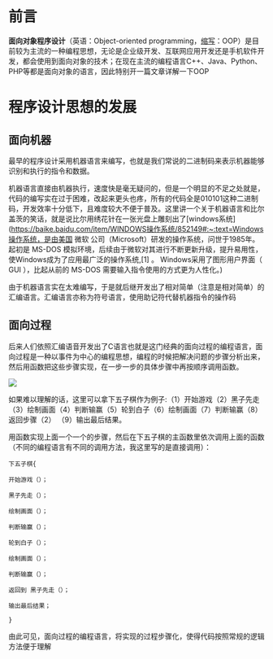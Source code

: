 # 前言

**面向对象程序设计**（英语：Object-oriented programming，[缩写](https://zh.wikipedia.org/wiki/缩写)：OOP）是目前较为主流的一种编程思想，无论是企业级开发、互联网应用开发还是手机软件开发，都会使用到面向对象的技术；在现在主流的编程语言C++、Java、Python、PHP等都是面向对象的语言，因此特别开一篇文章详解一下OOP

# 程序设计思想的发展

## 面向机器

最早的程序设计采用机器语言来编写，也就是我们常说的二进制码来表示机器能够识别和执行的指令和数据。

机器语言直接由机器执行，速度快是毫无疑问的，但是一个明显的不足之处就是，代码的编写实在过于困难，改起来更头也疼，所有的代码全是010101这种二进制码，开发效率十分低下，且难度较大不便于普及。这里讲一个关于机器语言和比尔盖茨的笑话，就是说比尔用绣花针在一张光盘上雕刻出了[windows系统](https://baike.baidu.com/item/WINDOWS操作系统/852149#:~:text=Windows操作系统，是由美国 微软 公司（Microsoft）研发的操作系统，问世于1985年。 起初是 MS-DOS 模拟环境，后续由于微软对其进行不断更新升级，提升易用性，使Windows成为了应用最广泛的操作系统,[1] 。 Windows采用了图形用户界面（ GUI ），比起从前的 MS-DOS 需要输入指令使用的方式更为人性化。)

由于机器语言实在太难编写，于是就后继开发出了相对简单（注意是相对简单）的汇编语言。汇编语言亦称为符号语言，使用助记符代替机器指令的操作码

## 面向过程

后来人们依照汇编语音开发出了C语言也就是这门经典的面向过程的编程语言，面向过程是一种以事件为中心的编程思想，编程的时候把解决问题的步骤分析出来，然后用函数把这些步骤实现，在一步一步的具体步骤中再按顺序调用函数。

![](https://pic3.zhimg.com/80/v2-03ff081024bb06cfd447abf321b73b26_720w.png)

如果难以理解的话，这里可以拿下五子棋作为例子:（1）开始游戏（2）黑子先走（3）绘制画面（4）判断输赢（5）轮到白子（6）绘制画面（7）判断输赢（8）返回步骤（2） （9）输出最后结果。

用函数实现上面一个一个的步骤，然后在下五子棋的主函数里依次调用上面的函数（不同的编程语言有不同的调用方法，我这里写的是直接调用）：

```伪代码
下五子棋{

开始游戏（）；

黑子先走（）；

绘制画面（）；

判断输赢（）；

轮到白子（）；

绘制画面（）；

判断输赢（）；

返回到 黑子先走（）；

输出最后结果；

}
```

由此可见，面向过程的编程语言，将实现的过程步骤化，使得代码按照常规的逻辑方法便于理解	

 









